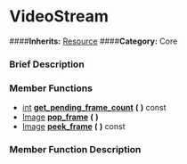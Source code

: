 #  VideoStream  
####**Inherits:** [Resource](class_resource)
####**Category:** Core

###  Brief Description  


###  Member Functions 
  * [int](class_int)  **[get&#95;pending&#95;frame&#95;count](#get_pending_frame_count)**  **(** **)** const
  * [Image](class_image)  **[pop&#95;frame](#pop_frame)**  **(** **)**
  * [Image](class_image)  **[peek&#95;frame](#peek_frame)**  **(** **)** const

###  Member Function Description  

